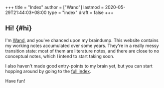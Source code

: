 +++
title = "Index"
author = ["Wand"]
lastmod = 2020-05-29T21:44:03+08:00
type = "index"
draft = false
+++

## Hi! {#hi}

I'm [Wand](https://github.com/wandersoncferreira), and you've chanced
upon my braindump.  This website contains my working notes accumulated
over some years. They're in a really messy transition state: most of
them are literature notes, and there are close to no conceptual notes,
which I intend to start taking soon.

I also haven't made good entry-points to my brain yet, but you can start hopping
around by going to the [full index](/posts/).

Have fun!
